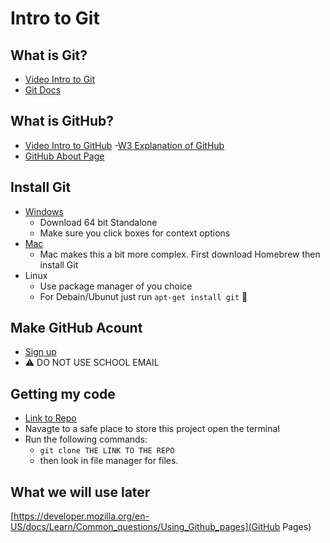 # Intro to Git

## What is Git?
- [Video Intro to Git](https://www.youtube.com/watch?v=2ReR1YJrNOM)
- [Git Docs](https://git-scm.com/)

## What is GitHub?
- [Video Intro to GitHub](https://www.youtube.com/watch?v=pBy1zgt0XPc)
-[W3 Explanation of GitHub](https://www.w3schools.com/whatis/whatis_github.asp)
- [GitHub About Page](https://github.com/about)


## Install Git
- [Windows](https://git-scm.com/download/win)
    - Download 64 bit Standalone
    - Make sure you click boxes for context options
- [Mac](https://git-scm.com/download/mac)
    - Mac makes this a bit more complex. First download Homebrew then install Git
- Linux
    - Use package manager of you choice
    - For Debain/Ubunut just run `apt-get install git` 🙂

## Make GitHub Acount
- [Sign up](https://github.com/signup?ref_cta=Sign+up&ref_loc=header+logged+out&ref_page=%2F&source=header-home)
- ⚠️ DO NOT USE SCHOOL EMAIL

## Getting my code
- [Link to Repo](https://github.com/sorrymint/BCA185IntroToGit)
- Navagte to a safe place to store this project open the terminal
- Run the following commands: 
    - `git clone THE LINK TO THE REPO`
    - then look in file manager for files. 

## What we will use later
[https://developer.mozilla.org/en-US/docs/Learn/Common_questions/Using_Github_pages](GitHub Pages) 

